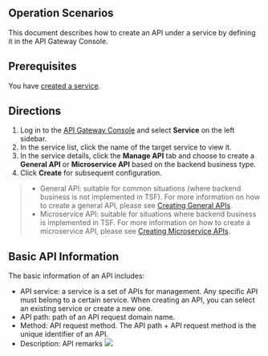 ## Operation Scenarios
This document describes how to create an API under a service by defining it in the API Gateway Console.

## Prerequisites
You have [created a service](https://intl.cloud.tencent.com/document/product/628/11787).

## Directions
1. Log in to the [API Gateway Console](https://console.cloud.tencent.com/apigateway) and select **Service** on the left sidebar.
2. In the service list, click the name of the target service to view it.
3. In the service details, click the **Manage API** tab and choose to create a **General API** or **Microservice API** based on the backend business type.
4. Click **Create** for subsequent configuration.

>
>- General API: suitable for common situations (where backend business is not implemented in TSF). For more information on how to create a general API, please see [Creating General APIs](https://intl.cloud.tencent.com/document/product/628/11797).
>- Microservice API: suitable for situations where backend business is implemented in TSF. For more information on how to create a microservice API, please see [Creating Microservice APIs](https://intl.cloud.tencent.com/document/product/628/17561).

<span id="basic"></span>
## Basic API Information
 The basic information of an API includes:
 * API service: a service is a set of APIs for management. Any specific API must belong to a certain service. When creating an API, you can select an existing service or create a new one.
 * API path: path of an API request domain name.
 * Method: API request method. The API path + API request method is the unique identifier of an API.
 * Description: API remarks
 ![](https://main.qcloudimg.com/raw/5c4ea8f97345c1fb821058acd9f01a38.png)
